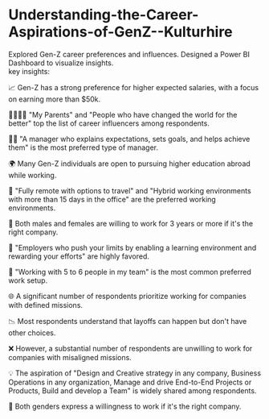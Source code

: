 # Understanding-the-Career-Aspirations-of-GenZ--Kulturhire
Explored Gen-Z career preferences and influences. 
Designed a Power BI Dashboard to visualize insights.  
key insights:

📈 Gen-Z has a strong preference for higher expected salaries, with a focus on earning more than $50k.

👨‍👩‍👧‍👦 "My Parents" and "People who have changed the world for the better" top the list of career influencers among respondents.

👩‍💼 "A manager who explains expectations, sets goals, and helps achieve them" is the most preferred type of manager.

🌍 Many Gen-Z individuals are open to pursuing higher education abroad while working.

🏡 "Fully remote with options to travel" and "Hybrid working environments with more than 15 days in the office" are the preferred working environments.

💼 Both males and females are willing to work for 3 years or more if it's the right company.

🏢 "Employers who push your limits by enabling a learning environment and rewarding your efforts" are highly favored.

👥 "Working with 5 to 6 people in my team" is the most common preferred work setup.

🌐 A significant number of respondents prioritize working for companies with defined missions.

📉 Most respondents understand that layoffs can happen but don't have other choices.

❌ However, a substantial number of respondents are unwilling to work for companies with misaligned missions.

💡 The aspiration of "Design and Creative strategy in any company, Business Operations in any organization, Manage and drive End-to-End Projects or Products, Build and develop a Team" is widely shared among respondents.

🤝 Both genders express a willingness to work if it's the right company.
